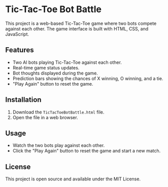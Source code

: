 # Tic-Tac-Toe Bot Battle

This project is a web-based Tic-Tac-Toe game where two bots compete against each other. The game interface is built with HTML, CSS, and JavaScript.

## Features
- Two AI bots playing Tic-Tac-Toe against each other.
- Real-time game status updates.
- Bot thoughts displayed during the game.
- Prediction bars showing the chances of X winning, O winning, and a tie.
- "Play Again" button to reset the game.

## Installation
1. Download the `TicTacToeBotBattle.html` file.
2. Open the file in a web browser.

## Usage
- Watch the two bots play against each other.
- Click the "Play Again" button to reset the game and start a new match.

## License
This project is open source and available under the MIT License.
